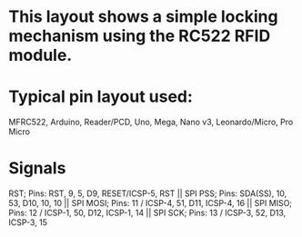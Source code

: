 # This layout shows a simple locking mechanism using the RC522 RFID module.

# Typical pin layout used: 
MFRC522, Arduino, Reader/PCD, Uno, Mega, Nano v3, Leonardo/Micro, Pro Micro

# Signals
RST; Pins: RST, 9, 5, D9, RESET/ICSP-5, RST || SPI PSS; Pins: SDA(SS), 10, 53, D10, 10, 10 || SPI MOSI; Pins: 11 / ICSP-4, 51, D11, ICSP-4, 16 || SPI MISO; Pins: 12 / ICSP-1, 50, D12, ICSP-1, 14 || SPI SCK; Pins: 13 / ICSP-3, 52, D13, ICSP-3, 15
